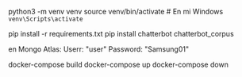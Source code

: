 python3 -m venv venv
source venv/bin/activate  # En mi Windows `venv\Scripts\activate`

pip install -r requirements.txt
pip install chatterbot chatterbot_corpus

en Mongo Atlas:
Userr: "user"
Password: "Samsung01"

docker-compose build
docker-compose up
docker-compose down

